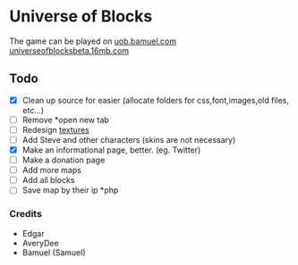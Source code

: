 #  **Universe of Blocks**
  The game can be played on
  [uob.bamuel.com](http://uob.bamuel.com/index.html)
  [universeofblocksbeta.16mb.com](http://universeofblocksbeta.16mb.com/)
## Todo
- [x] Clean up source for easier (allocate folders for css,font,images,old files, etc...)
- [ ] Remove *open new tab 
- [ ] Redesign [textures](http://www.mediafire.com/download/pvjqnzg35z3a12f/Fluff%27s+Anti-lag+%231.7.5%23+V.02.zip)
- [ ] Add Steve and other characters (skins are not necessary)
- [x] Make an informational page, better. (eg. Twitter)
- [ ] Make a donation page
- [ ] Add more maps
- [ ] Add all blocks
- [ ] Save map by their ip *php

### Credits 
- Edgar
- AveryDee
- Bamuel (Samuel)
